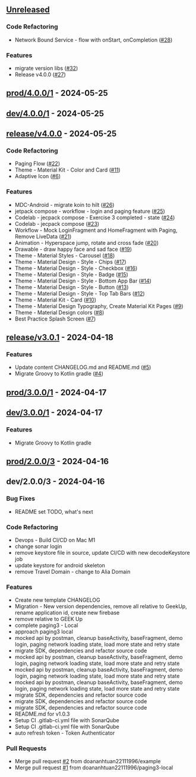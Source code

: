 <a name="unreleased"></a>
## [Unreleased]

### Code Refactoring
- Network Bound Service - flow with onStart, onCompletion ([#28](https://github.com/doananhtuan22111996/android_architecture/issues/28))

### Features
- migrate version libs ([#32](https://github.com/doananhtuan22111996/android_architecture/issues/32))
- Release v4.0.0 ([#27](https://github.com/doananhtuan22111996/android_architecture/issues/27))


<a name="prod/4.0.0/1"></a>
## [prod/4.0.0/1] - 2024-05-25

<a name="dev/4.0.0/1"></a>
## [dev/4.0.0/1] - 2024-05-25

<a name="release/v4.0.0"></a>
## [release/v4.0.0] - 2024-05-25
### Code Refactoring
- Paging Flow ([#22](https://github.com/doananhtuan22111996/android_architecture/issues/22))
- Theme - Material Kit - Color and Card ([#11](https://github.com/doananhtuan22111996/android_architecture/issues/11))
- Adaptive Icon ([#6](https://github.com/doananhtuan22111996/android_architecture/issues/6))

### Features
- MDC-Android - migrate koin to hilt ([#26](https://github.com/doananhtuan22111996/android_architecture/issues/26))
- jetpack compose - workflow - login and paging feature ([#25](https://github.com/doananhtuan22111996/android_architecture/issues/25))
- Codelab - jecpack compose - Exercise 3 completed - state ([#24](https://github.com/doananhtuan22111996/android_architecture/issues/24))
- Codelab - jecpack compose ([#23](https://github.com/doananhtuan22111996/android_architecture/issues/23))
- Workflow - Mock LoginFragment and HomeFragment with Paging, Remove LiveData ([#21](https://github.com/doananhtuan22111996/android_architecture/issues/21))
- Animation - Hyperspace jump, rotate and cross fade ([#20](https://github.com/doananhtuan22111996/android_architecture/issues/20))
- Drawable - draw happy face and sad face ([#19](https://github.com/doananhtuan22111996/android_architecture/issues/19))
- Theme - Material Styles - Carousel ([#18](https://github.com/doananhtuan22111996/android_architecture/issues/18))
- Theme - Material Design - Style - Chips ([#17](https://github.com/doananhtuan22111996/android_architecture/issues/17))
- Theme - Material Design - Style - Checkbox ([#16](https://github.com/doananhtuan22111996/android_architecture/issues/16))
- Theme - Material Design - Style - Badge ([#15](https://github.com/doananhtuan22111996/android_architecture/issues/15))
- Theme - Material Design - Style - Bottom App Bar ([#14](https://github.com/doananhtuan22111996/android_architecture/issues/14))
- Theme - Material Design - Style - Button ([#13](https://github.com/doananhtuan22111996/android_architecture/issues/13))
- Theme - Material Design - Style - Top Tab Bars ([#12](https://github.com/doananhtuan22111996/android_architecture/issues/12))
- Theme - Material Kit - Card ([#10](https://github.com/doananhtuan22111996/android_architecture/issues/10))
- Theme - Material Design Typography, Create Material Kit Pages ([#9](https://github.com/doananhtuan22111996/android_architecture/issues/9))
- Theme - Material Design colors ([#8](https://github.com/doananhtuan22111996/android_architecture/issues/8))
- Best Practice Splash Screen ([#7](https://github.com/doananhtuan22111996/android_architecture/issues/7))


<a name="release/v3.0.1"></a>
## [release/v3.0.1] - 2024-04-18
### Features
- Update content CHANGELOG.md and README.md ([#5](https://github.com/doananhtuan22111996/android_architecture/issues/5))
- Migrate Groovy to Kotlin gradle ([#4](https://github.com/doananhtuan22111996/android_architecture/issues/4))


<a name="prod/3.0.0/1"></a>
## [prod/3.0.0/1] - 2024-04-17

<a name="dev/3.0.0/1"></a>
## [dev/3.0.0/1] - 2024-04-17
### Features
- Migrate Groovy to Kotlin gradle


<a name="prod/2.0.0/3"></a>
## [prod/2.0.0/3] - 2024-04-16

<a name="dev/2.0.0/3"></a>
## dev/2.0.0/3 - 2024-04-16
### Bug Fixes
- README set TODO, what's next

### Code Refactoring
- Devops - Build CI/CD on Mac M1
- change sonar login
- remove keystore file in source, update CI/CD with new decodeKeystore job
- update keystore for android skeleton
- remove Travel Domain - change to Alia Domain

### Features
- Create new template CHANGELOG
- Migration - New version dependencies, remove all relative to GeekUp, rename application id, create new firebase
- remove relative to GEEK Up
- complete paging3 - Local
- approach paging3 local
- mocked api by postman, cleanup baseActivity, baseFragment, demo login, paging network loading state, load more state and retry state
- migrate SDK, dependencies and refactor source code
- mocked api by postman, cleanup baseActivity, baseFragment, demo login, paging network loading state, load more state and retry state
- mocked api by postman, cleanup baseActivity, baseFragment, demo login, paging network loading state, load more state and retry state
- mocked api by postman, cleanup baseActivity, baseFragment, demo login, paging network loading state, load more state and retry state
- migrate SDK, dependencies and refactor source code
- migrate SDK, dependencies and refactor source code
- migrate SDK, dependencies and refactor source code
- README.md for v1.0.3
- Setup CI .gitlab-ci.yml file with SonarQube
- Setup CI .gitlab-ci.yml file with SonarQube
- auto refresh token - Token Authenticator

### Pull Requests
- Merge pull request [#2](https://github.com/doananhtuan22111996/android_architecture/issues/2) from doananhtuan22111996/example
- Merge pull request [#1](https://github.com/doananhtuan22111996/android_architecture/issues/1) from doananhtuan22111996/paging3-local


[Unreleased]: https://github.com/doananhtuan22111996/android_architecture/compare/prod/4.0.0/1...HEAD
[prod/4.0.0/1]: https://github.com/doananhtuan22111996/android_architecture/compare/dev/4.0.0/1...prod/4.0.0/1
[dev/4.0.0/1]: https://github.com/doananhtuan22111996/android_architecture/compare/release/v4.0.0...dev/4.0.0/1
[release/v4.0.0]: https://github.com/doananhtuan22111996/android_architecture/compare/release/v3.0.1...release/v4.0.0
[release/v3.0.1]: https://github.com/doananhtuan22111996/android_architecture/compare/prod/3.0.0/1...release/v3.0.1
[prod/3.0.0/1]: https://github.com/doananhtuan22111996/android_architecture/compare/dev/3.0.0/1...prod/3.0.0/1
[dev/3.0.0/1]: https://github.com/doananhtuan22111996/android_architecture/compare/prod/2.0.0/3...dev/3.0.0/1
[prod/2.0.0/3]: https://github.com/doananhtuan22111996/android_architecture/compare/dev/2.0.0/3...prod/2.0.0/3
